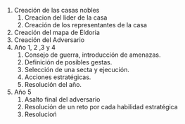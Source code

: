 1. Creación de las casas nobles
	1. Creacion del lider de la casa
	2. Creación de los representantes de la casa
2. Creación del mapa de Eldoria
3. Creación del Adversario
4. Año 1, 2 ,3 y 4
	1. Consejo de guerra, introducción de amenazas.
	2. Definición de posibles gestas.
	3. Selección de una secta y ejecución.
	4. Acciones estratégicas.
	5. Resolución del año.
5. Año 5
	1. Asalto final del adversario
	2. Resolución de un reto por cada habilidad estratégica
	3. Resolucioń